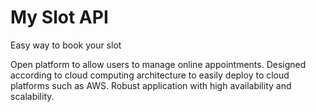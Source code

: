 # My Slot API
Easy way to book your slot

Open platform to allow users to manage online appointments. 
Designed according to cloud computing architecture to easily deploy to cloud platforms such as AWS. Robust application with high availability and scalability. 

